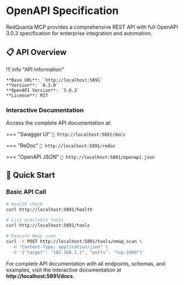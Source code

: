 # OpenAPI Specification

RedQuanta MCP provides a comprehensive REST API with full OpenAPI 3.0.3 specification for enterprise integration and automation.

## 📋 API Overview

!!! info "API Information"
    
    **Base URL**: `http://localhost:5891`  
    **Version**: `0.3.0`  
    **OpenAPI Version**: `3.0.3`  
    **License**: MIT  

### Interactive Documentation

Access the complete API documentation at:

=== "Swagger UI"
    ```
    📍 http://localhost:5891/docs
    ```

=== "ReDoc"
    ```
    📍 http://localhost:5891/redoc  
    ```

=== "OpenAPI JSON"
    ```
    📍 http://localhost:5891/openapi.json
    ```

## 🚀 Quick Start

### Basic API Call

```bash
# Health check
curl http://localhost:5891/health

# List available tools
curl http://localhost:5891/tools

# Execute Nmap scan
curl -X POST http://localhost:5891/tools/nmap_scan \
  -H "Content-Type: application/json" \
  -d '{"target": "192.168.1.1", "ports": "top-1000"}'
```

For complete API documentation with all endpoints, schemas, and examples, visit the interactive documentation at **http://localhost:5891/docs**. 